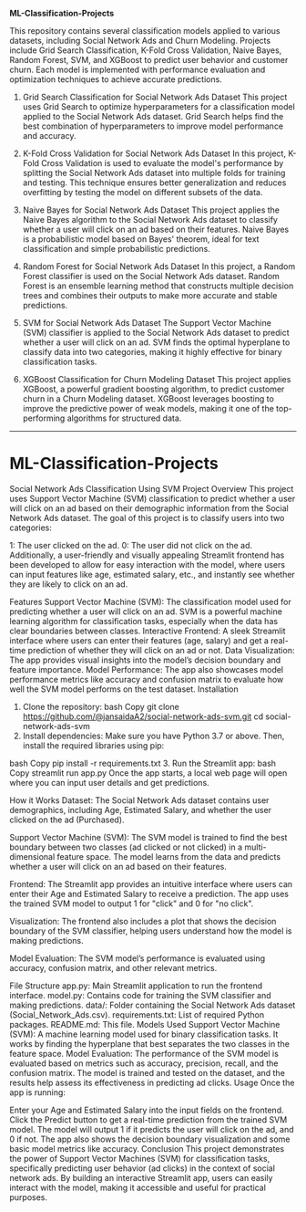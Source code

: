 **ML-Classification-Projects**


This repository contains several classification models applied to various datasets, including Social Network Ads and Churn Modeling. Projects include Grid Search Classification, K-Fold Cross Validation, Naive Bayes, Random Forest, SVM, and XGBoost to predict user behavior and customer churn. Each model is implemented with performance evaluation and optimization techniques to achieve accurate predictions.


1. Grid Search Classification for Social Network Ads Dataset
This project uses Grid Search to optimize hyperparameters for a classification model applied to the Social Network Ads dataset. Grid Search helps find the best combination of hyperparameters to improve model performance and accuracy.

2. K-Fold Cross Validation for Social Network Ads Dataset
In this project, K-Fold Cross Validation is used to evaluate the model's performance by splitting the Social Network Ads dataset into multiple folds for training and testing. This technique ensures better generalization and reduces overfitting by testing the model on different subsets of the data.

3. Naive Bayes for Social Network Ads Dataset
This project applies the Naive Bayes algorithm to the Social Network Ads dataset to classify whether a user will click on an ad based on their features. Naive Bayes is a probabilistic model based on Bayes' theorem, ideal for text classification and simple probabilistic predictions.

4. Random Forest for Social Network Ads Dataset
In this project, a Random Forest classifier is used on the Social Network Ads dataset. Random Forest is an ensemble learning method that constructs multiple decision trees and combines their outputs to make more accurate and stable predictions.

5. SVM for Social Network Ads Dataset
The Support Vector Machine (SVM) classifier is applied to the Social Network Ads dataset to predict whether a user will click on an ad. SVM finds the optimal hyperplane to classify data into two categories, making it highly effective for binary classification tasks.

6. XGBoost Classification for Churn Modeling Dataset
This project applies XGBoost, a powerful gradient boosting algorithm, to predict customer churn in a Churn Modeling dataset. XGBoost leverages boosting to improve the predictive power of weak models, making it one of the top-performing algorithms for structured data.

----------------


# ML-Classification-Projects

Social Network Ads Classification Using SVM
Project Overview
This project uses Support Vector Machine (SVM) classification to predict whether a user will click on an ad based on their demographic information from the Social Network Ads dataset. The goal of this project is to classify users into two categories:

1: The user clicked on the ad.
0: The user did not click on the ad.
Additionally, a user-friendly and visually appealing Streamlit frontend has been developed to allow for easy interaction with the model, where users can input features like age, estimated salary, etc., and instantly see whether they are likely to click on an ad.

Features
Support Vector Machine (SVM): The classification model used for predicting whether a user will click on an ad. SVM is a powerful machine learning algorithm for classification tasks, especially when the data has clear boundaries between classes.
Interactive Frontend: A sleek Streamlit interface where users can enter their features (age, salary) and get a real-time prediction of whether they will click on an ad or not.
Data Visualization: The app provides visual insights into the model’s decision boundary and feature importance.
Model Performance: The app also showcases model performance metrics like accuracy and confusion matrix to evaluate how well the SVM model performs on the test dataset.
Installation
1. Clone the repository:
bash
Copy
git clone https://github.com/@jansaidaA2/social-network-ads-svm.git
cd social-network-ads-svm
2. Install dependencies:
Make sure you have Python 3.7 or above. Then, install the required libraries using pip:

bash
Copy
pip install -r requirements.txt
3. Run the Streamlit app:
bash
Copy
streamlit run app.py
Once the app starts, a local web page will open where you can input user details and get predictions.

How it Works
Dataset: The Social Network Ads dataset contains user demographics, including Age, Estimated Salary, and whether the user clicked on the ad (Purchased).

Support Vector Machine (SVM): The SVM model is trained to find the best boundary between two classes (ad clicked or not clicked) in a multi-dimensional feature space. The model learns from the data and predicts whether a user will click on an ad based on their features.

Frontend: The Streamlit app provides an intuitive interface where users can enter their Age and Estimated Salary to receive a prediction. The app uses the trained SVM model to output 1 for "click" and 0 for "no click".

Visualization: The frontend also includes a plot that shows the decision boundary of the SVM classifier, helping users understand how the model is making predictions.

Model Evaluation: The SVM model’s performance is evaluated using accuracy, confusion matrix, and other relevant metrics.

File Structure
app.py: Main Streamlit application to run the frontend interface.
model.py: Contains code for training the SVM classifier and making predictions.
data/: Folder containing the Social Network Ads dataset (Social_Network_Ads.csv).
requirements.txt: List of required Python packages.
README.md: This file.
Models Used
Support Vector Machine (SVM): A machine learning model used for binary classification tasks. It works by finding the hyperplane that best separates the two classes in the feature space.
Model Evaluation:
The performance of the SVM model is evaluated based on metrics such as accuracy, precision, recall, and the confusion matrix. The model is trained and tested on the dataset, and the results help assess its effectiveness in predicting ad clicks.
Usage
Once the app is running:

Enter your Age and Estimated Salary into the input fields on the frontend.
Click the Predict button to get a real-time prediction from the trained SVM model.
The model will output 1 if it predicts the user will click on the ad, and 0 if not.
The app also shows the decision boundary visualization and some basic model metrics like accuracy.
Conclusion
This project demonstrates the power of Support Vector Machines (SVM) for classification tasks, specifically predicting user behavior (ad clicks) in the context of social network ads. By building an interactive Streamlit app, users can easily interact with the model, making it accessible and useful for practical purposes.
